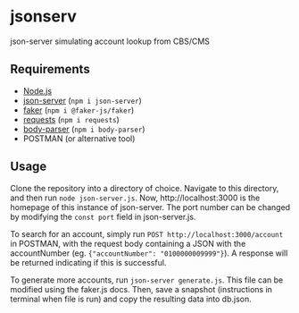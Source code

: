 # jsonserv
json-server simulating account lookup from CBS/CMS

## Requirements
- [Node.js](https://nodejs.org/en/download)
- [json-server](https://www.npmjs.com/package/json-server) (`npm i json-server`)
- [faker](https://www.npmjs.com/package/@faker-js/faker) (`npm i @faker-js/faker`)
- [requests](https://www.npmjs.com/package/requests) (`npm i requests`)
- [body-parser](https://www.npmjs.com/package/body-parser) (`npm i body-parser`)
- POSTMAN (or alternative tool)

## Usage
Clone the repository into a directory of choice. Navigate to this directory, and then run `node json-server.js`. Now, http://localhost:3000 is the homepage of this instance of json-server. The port number can be changed by modifying the `const port` field in json-server.js.

To search for an account, simply run `POST http://localhost:3000/account` in POSTMAN, with the request body containing a JSON with the accountNumber (eg. `{"accountNumber": "0100000009999"}`). A response will be returned indicating if this is successful.

To generate more accounts, run `json-server generate.js`. This file can be modified using the faker.js docs. Then, save a snapshot (instructions in terminal when file is run) and copy the resulting data into db.json.
